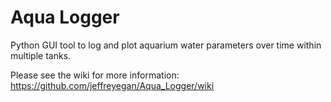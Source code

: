# Aqua Logger
Python GUI tool to log and plot aquarium water parameters over time within multiple tanks.

Please see the wiki for more information: https://github.com/jeffreyegan/Aqua_Logger/wiki
